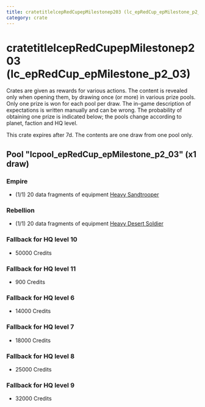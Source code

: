 ```yaml
---
title: cratetitlelcepRedCupepMilestonep203 (lc_epRedCup_epMilestone_p2_03)
category: crate
---
```


# cratetitlelcepRedCupepMilestonep203 (lc_epRedCup_epMilestone_p2_03)

Crates are given as rewards for various actions. The content is revealed only when opening them, by drawing once (or more) in various prize pools. Only one prize is won for each pool per draw. The in-game description of expectations is written manually and can be wrong. The probability of obtaining one prize is indicated below; the pools change according to planet, faction and HQ level.

This crate expires after 7d. The contents are one draw from one pool only.

## Pool "lcpool_epRedCup_epMilestone_p2_03" (x1 draw)

### Empire

  * (1/1) 20 data fragments of equipment [Heavy Sandtrooper](eqpEmpireHeavySandtrooper)

### Rebellion

  * (1/1) 20 data fragments of equipment [Heavy Desert Soldier](eqpRebelHeavySandSoldier)

### Fallback for HQ level 10

  * 50000 Credits

### Fallback for HQ level 11

  * 900 Credits

### Fallback for HQ level 6

  * 14000 Credits

### Fallback for HQ level 7

  * 18000 Credits

### Fallback for HQ level 8

  * 25000 Credits

### Fallback for HQ level 9

  * 32000 Credits